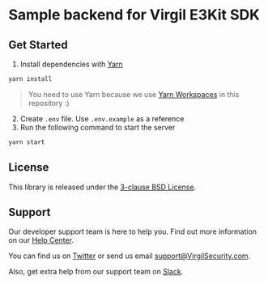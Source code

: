 # Sample backend for Virgil E3Kit SDK

## Get Started
1. Install dependencies with [Yarn](https://yarnpkg.com/en/)
  ```sh
  yarn install
  ```
  > You need to use Yarn because we use [Yarn Workspaces](https://yarnpkg.com/lang/en/docs/workspaces/) in this repository :)
2. Create `.env` file. Use `.env.example` as a reference
3. Run the following command to start the server
  ```sh
  yarn start
  ```

## License
This library is released under the [3-clause BSD License](LICENSE).

## Support
Our developer support team is here to help you. Find out more information on our [Help Center](https://help.virgilsecurity.com).

You can find us on [Twitter](https://twitter.com/VirgilSecurity) or send us email support@VirgilSecurity.com.

Also, get extra help from our support team on [Slack](https://virgilsecurity.com/join-community).

